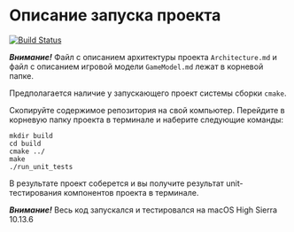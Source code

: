 # Описание запуска проекта

[![Build Status](https://travis-ci.com/evgenabramov/Continuous-Integration.svg?token=BTLs4oCWwqfaRL1pjb6t&branch=dev)](https://travis-ci.com/evgenabramov/Continuous-Integration)

***Внимание!*** Файл с описанием архитектуры проекта `Architecture.md` 
и файл с описанием игровой модели `GameModel.md` лежат в корневой папке.

Предполагается наличие у запускающего проект системы сборки `cmake`.

Скопируйте содержимое репозитория на свой компьютер.
Перейдите в корневую папку проекта в терминале и наберите следующие команды:

```
mkdir build
cd build
cmake ../
make
./run_unit_tests
```

В результате проект соберется и вы получите результат 
unit-тестирования компонентов проекта в терминале.

***Внимание!*** Весь код запускался и тестировался на macOS High Sierra 
10.13.6
  
